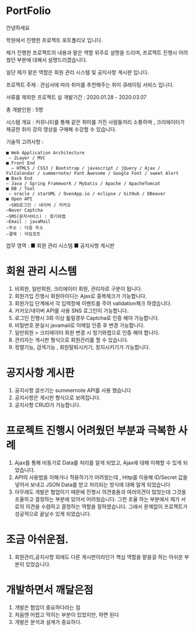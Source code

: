 # PortFolio

안녕하세요 

학원에서 진행한 프로젝트 포트폴리오 입니다.

제가 진행한 프로젝트의 내용과 맡은 역할 위주로 설명을 드리며, 프로젝트 진행시 어려웠던 부분에 대해서 설명드리겠습니다.

일단 제가 맡은 역할은 회원 관리 시스템 및 공지사항 게시판 입니다.

프로젝트 주제 : 관심사에 따라 취미를 추천해주는 취미 큐레이팅 서비스 입니다.

서류를 제외한 프로젝트 실 개발기간 : 2020.01.28 - 2020.03.07
 
총 개발인원 : 5명

시스템 개요 : 커뮤니티를 통해 같은 취미를 가진 사람들끼리 소통하며 , 크리에이터가 제공한
취미 강의 영상을 구매해 수강할 수 있습니다. 


기술적 고려사항 : 

	■ Web Application Architecture  
 	 – 2Layer / MVC 
	■ Front End  
	  – HTML5 / CSS3 / Bootstrap / javascript / jQuery / Ajax / FulCalendar / summernote/ Font Awesome / Google Font / sweet Alert  
	■ Back End 
  	– Java / Spring Framework / Mybatis / Apache / ApacheTomcat 
	■ DB / Tool  
 	 – oracle / starUML / OvenApp.io / eclipse / GitHub / DBeaver  
	■ Open API  
 	 –SNS로그인 : 네이버 / 카카오
  	–Naver Captcha
  	–SMS(문자서비스) : 청기와랩  
  	–Email : javaMail  
  	–주소 : 다음 주소 
  	–결제 : 아임포트  
  
업무 영역 :
 	■ 회원 관리 시스템
 	■ 공지사항 게시판
 
 # 회원 관리 시스템
 1. 비회원, 일반회원, 크리에이터 회원, 관리자로 구분이 됩니다.
 2. 회원가입 진행시 회원아이디는 Ajax로 중복체크가 가능합니다.
 3. 회원가입 단계에서 각 입력창에 이벤트를 주어 validation체크 하였습니다.
 4. 카카오/네이버 API를 사용 SNS 로그인이 가능합니다.
 5. 로그인 진행시 3회 이상 틀릴경우 Captcha로 인증 해야 가능합니다.
 6. 비밀번호 분실시 javamail로 이메일 인증 후 변경 가능합니다.
 7. 일반회원 > 크리에이터 회원 변경 시 청기와랩으로 인증 해야 합니다.
 8. 관리자는 게시판 형식으로 회원관리를 할 수 있습니다.
 9. 정렬기능, 검색기능 , 회원탈퇴시키기, 정지시키기가 가능합니다.
 # 공지사항 게시판
 1. 공지사항 글쓰기는 summernote API를 사용 했습니다
 2. 공지사항은 게시판 형식으로 보여집니다.
 3. 공지사항 CRUD가 가능합니다.
 
  # 프로젝트 진행시 어려웠던 부분과 극복한 사례
  1. Ajax를 통해 비동기로 Data를 처리를 알게 되었고, Ajax에 대해 이해할 수 있게 되었습니다.
  2. API의 사용법을 이해거나 적용하기가 어려웠는데 , 
     Http를 이용해 ID/Secret 값을 넣어서 보내고 JSON Data를 받고 처리되는 방식에 대해 알게 되었습니다
  3. 아무래도 개발은 협업이기 때문에 진행시 의견충돌과 여러의견이 많았는데 그것을 조율하고 결정하는 부분에 있어서 어려웠습니다.
     그런 조율 하는 부분에서 제가 서로의 의견을 수렴하고 결정하는 역할을 잘하였습니다. 
		 그래서 문제없이 프로젝트가 성공적으로 끝날수 있게 되었습니다.
    
  # 조금 아쉬운점.    
  1. 회원관리,공지사항 외에도 다른 게시판이라던가 핵심 역할을 맡을걸 하는 아쉬운 부분이 있었습니다.
  
  # 개발하면서 깨달은점
  1. 개발은 협업이 중요하다라는 점
  2. 처음엔 어렵고 막히는 부분이 있었지만, 하면 된다
  3. 개발은 분석과 설계가 중요하다.
